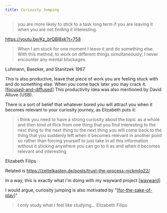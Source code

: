 ```yaml
---
title: Curiosity Jumping
---
```


> you are more likely to stick to a task long term if you are leaving it when you are not finding it interesting.

https://youtu.be/Kz_brQBl8xk?t=758

> When I am stuck for one moment I leave it and do something else. With this method, to work on different things simultaneously, I never encounter any mental blockages.

Luhmann, Baecker, and Stanitzek 1987

This is also productive, leave that piece of work you are feeling stuck with and do something else. When you come back later you may crack it. [[focused-and-diffused]] This productivity idea was also mentioned by David Altuve (USB).

There is a sort of belief that whatever bored you will attract you when it becomes relevant to your curiosity journey, as Elizabeth puts it:

> i think you need to have a strong curiosity about the topic as a whole and then kind of flick from one thing that you find interesting to the next thing to the next thing to the next thing you will come back to the thing that you suddenly left when it becomes relevant in another point so rather than forcing yourself to just take in all this information without it sticking anywhere you can go to it as and when it becomes relevant and interesting

Elizabeth Filips

Related is https://zettelkasten.de/posts/trust-the-process-nickmilo22/

In a way, this is exactly what I'm doing with my wayward project [[wayward]]

I would argue, curiosity jumping is also motivated by "[[for-the-sake-of-play]]"

>I only study what I feel like studying...
Elizabeth Filips





[//begin]: # "Autogenerated link references for markdown compatibility"
[focused-and-diffused]: .././bubbles/focused-and-diffused "focused-and-diffused"
[wayward]: .././bubbles/stub "wayward"
[for-the-sake-of-play]: .././bubbles/for-the-sake-of-play "for-the-sake-of-play"
[//end]: # "Autogenerated link references"

